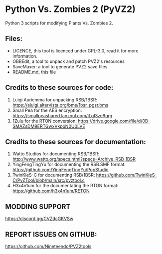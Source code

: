 # Python Vs. Zombies 2 (PyVZ2)
Python 3 scripts for modifying Plants Vs. Zombies 2.

## Files:
- LICENCE, this tool is licenced under GPL-3.0, read it for more information.
- OBBEdit, a tool to unpack and patch PVZ2's resources
- SaveMaxer: a tool to generate PVZ2 save files
- README.md, this file

## Credits to these sources for code:
1. Luigi Auriemma for unpacking RSB/1BSR: https://aluigi.altervista.org/bms/1bsr_pgsr.bms
2. Small Pea for the AES encryption: https://smallpeashared.lanzoul.com/iLqI3ze9qrg
3. 1Zulu for the RTON conversion: https://drive.google.com/file/d/0B-SMAZsDM9ERTGwxVkpoN0U0LVE

## Credits to these sources for documentation:
1. Watto Studios for documenting RSB/1BSR: http://www.watto.org/specs.html?specs=Archive_RSB_1BSR
2. YingFengTingYu for documenting the RSB.SMF format: https://github.com/YingFengTingYu/PopStudio
3. TwinKleS-C for documenting RSB/1BSR: https://github.com/TwinKleS-C/PvZTool/blob/main/src/pvztool.c
4. H3x4n1um for the documentating the RTON format: https://github.com/h3x4n1um/RETON

## MODDING SUPPORT
https://discord.gg/CVZdcGKVSw

## REPORT ISSUES ON GITHUB:
https://github.com/Nineteendo/PVZ2tools